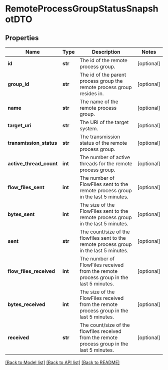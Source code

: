 # RemoteProcessGroupStatusSnapshotDTO

## Properties
Name | Type | Description | Notes
------------ | ------------- | ------------- | -------------
**id** | **str** | The id of the remote process group. | [optional] 
**group_id** | **str** | The id of the parent process group the remote process group resides in. | [optional] 
**name** | **str** | The name of the remote process group. | [optional] 
**target_uri** | **str** | The URI of the target system. | [optional] 
**transmission_status** | **str** | The transmission status of the remote process group. | [optional] 
**active_thread_count** | **int** | The number of active threads for the remote process group. | [optional] 
**flow_files_sent** | **int** | The number of FlowFiles sent to the remote process group in the last 5 minutes. | [optional] 
**bytes_sent** | **int** | The size of the FlowFiles sent to the remote process group in the last 5 minutes. | [optional] 
**sent** | **str** | The count/size of the flowfiles sent to the remote process group in the last 5 minutes. | [optional] 
**flow_files_received** | **int** | The number of FlowFiles received from the remote process group in the last 5 minutes. | [optional] 
**bytes_received** | **int** | The size of the FlowFiles received from the remote process group in the last 5 minutes. | [optional] 
**received** | **str** | The count/size of the flowfiles received from the remote process group in the last 5 minutes. | [optional] 

[[Back to Model list]](../README.md#documentation-for-models) [[Back to API list]](../README.md#documentation-for-api-endpoints) [[Back to README]](../README.md)


